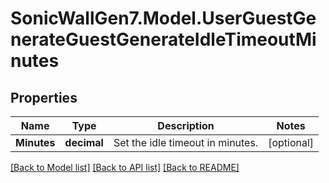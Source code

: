 # SonicWallGen7.Model.UserGuestGenerateGuestGenerateIdleTimeoutMinutes

## Properties

Name | Type | Description | Notes
------------ | ------------- | ------------- | -------------
**Minutes** | **decimal** | Set the idle timeout in minutes. | [optional] 

[[Back to Model list]](../README.md#documentation-for-models) [[Back to API list]](../README.md#documentation-for-api-endpoints) [[Back to README]](../README.md)

